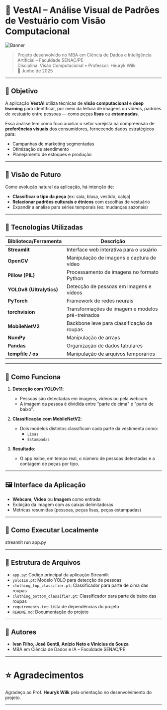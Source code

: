 # 👗 VestAI – Análise Visual de Padrões de Vestuário com Visão Computacional

![Banner](https://i.postimg.cc/k51tW12Y/Banner.png)

> Projeto desenvolvido no MBA em Ciência de Dados e Inteligência Artificial – Faculdade SENAC/PE  
> Disciplina: Visão Computacional • Professor: Heuryk Wilk  
> 📅 Junho de 2025

---

## 🎯 Objetivo

A aplicação **VestAI** utiliza técnicas de **visão computacional** e **deep learning** para identificar, por meio da leitura de imagens ou vídeos, padrões de vestuário entre pessoas — como peças **lisas** ou **estampadas**.

Essa análise tem como foco auxiliar o setor varejista na compreensão de **preferências visuais** dos consumidores, fornecendo dados estratégicos para:

- Campanhas de marketing segmentadas
- Otimização de atendimento
- Planejamento de estoques e produção

---

## 🔭 Visão de Futuro

Como evolução natural da aplicação, há intenção de:

- **Classificar o tipo da peça** (ex: saia, blusa, vestido, calça)
- **Relacionar padrões culturais e étnicos** com escolhas de vestuário
- Expandir a análise para séries temporais (ex: mudanças sazonais)

---

## 🧠 Tecnologias Utilizadas

| Biblioteca/Ferramenta | Descrição |
|------------------------|-----------|
| **Streamlit** | Interface web interativa para o usuário |
| **OpenCV** | Manipulação de imagens e captura de vídeo |
| **Pillow (PIL)** | Processamento de imagens no formato Python |
| **YOLOv8 (Ultralytics)** | Detecção de pessoas em imagens e vídeos |
| **PyTorch** | Framework de redes neurais |
| **torchvision** | Transformações de imagem e modelos pré-treinados |
| **MobileNetV2** | Backbone leve para classificação de roupas |
| **NumPy** | Manipulação de arrays |
| **Pandas** | Organização de dados tabulares |
| **tempfile / os** | Manipulação de arquivos temporários |

---

## 🧪 Como Funciona

1. **Detecção com YOLOv11**:
   - Pessoas são detectadas em imagens, vídeos ou pela webcam.
   - A imagem da pessoa é dividida entre "parte de cima" e "parte de baixo".

2. **Classificação com MobileNetV2**:
   - Dois modelos distintos classificam cada parte da vestimenta como:
     - `Lisas`
     - `Estampadas`

3. **Resultado**:
   - O app exibe, em tempo real, o número de pessoas detectadas e a contagem de peças por tipo.

---

## 🖼️ Interface da Aplicação

- **Webcam**, **Vídeo** ou **Imagem** como entrada
- Exibição da imagem com as caixas delimitadoras
- Métricas resumidas (pessoas, peças lisas, peças estampadas)

---

## 🚀 Como Executar Localmente

streamlit run app.py

---

## 📁 Estrutura de Arquivos

- `app.py`: Código principal da aplicação Streamlit
- `yolo11n.pt`: Modelo YOLO para detecção de pessoas
- `clothing_top_classifier.pt`: Classificador para parte de cima das roupas
- `clothing_bottom_classifier.pt`: Classificador para parte de baixo das roupas
- `requirements.txt`: Lista de dependências do projeto
- `README.md`: Documentação do projeto


---

## 👤 Autores

- **Ivan Filho, José Gentil, Anízio Neto e Vinicius de Souza**
- MBA em Ciência de Dados e IA – Faculdade SENAC/PE

---

# ⭐ Agradecimentos

Agradeço ao Prof. **Heuryk Wilk** pela orientação no desenvolvimento do projeto.

---
